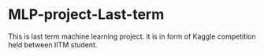 # MLP-project-Last-term
This is last term machine learning project. it is in form of  Kaggle competition held between IITM student.
